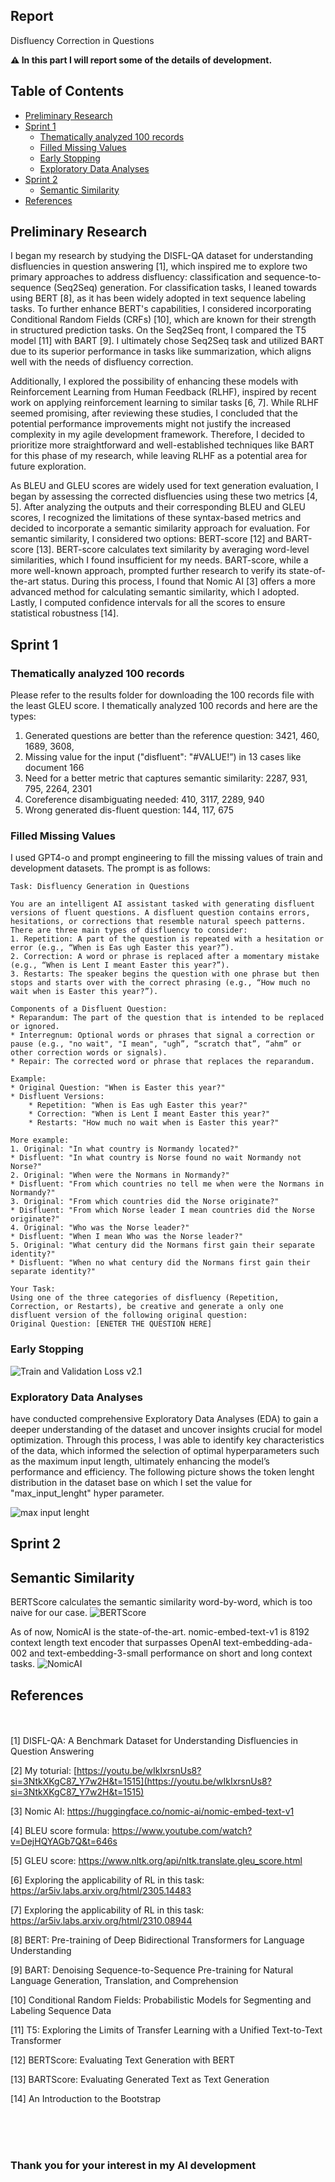 ## Report
Disfluency Correction in Questions 

<strong>⚠️ In this part I will report some of the details of development.</strong>

## Table of Contents

- [Preliminary Research](#preliminary-research)
- [Sprint 1](#sprint-1)
    - [Thematically analyzed 100 records](#thematically-analyzed-100-records)
    - [Filled Missing Values](#filled-missing-values)
    - [Early Stopping](#early-stopping)
    - [Exploratory Data Analyses](#exploratory-data-analyses)
- [Sprint 2](#sprint-2)
     - [Semantic Similarity](#semantic-similarity)
- [References](#references)


## Preliminary Research

I began my research by studying the DISFL-QA dataset for understanding disfluencies in question answering [1], which inspired me to explore two primary approaches to address disfluency: classification and sequence-to-sequence (Seq2Seq) generation. For classification tasks, I leaned towards using BERT [8], as it has been widely adopted in text sequence labeling tasks. To further enhance BERT's capabilities, I considered incorporating Conditional Random Fields (CRFs) [10], which are known for their strength in structured prediction tasks. On the Seq2Seq front, I compared the T5 model [11] with BART [9]. I ultimately chose Seq2Seq task and utilized BART due to its superior performance in tasks like summarization, which aligns well with the needs of disfluency correction.

Additionally, I explored the possibility of enhancing these models with Reinforcement Learning from Human Feedback (RLHF), inspired by recent work on applying reinforcement learning to similar tasks [6, 7]. While RLHF seemed promising, after reviewing these studies, I concluded that the potential performance improvements might not justify the increased complexity in my agile development framework. Therefore, I decided to prioritize more straightforward and well-established techniques like BART for this phase of my research, while leaving RLHF as a potential area for future exploration.


As BLEU and GLEU scores are widely used for text generation evaluation, I began by assessing the corrected disfluencies using these two metrics [4, 5]. After analyzing the outputs and their corresponding BLEU and GLEU scores, I recognized the limitations of these syntax-based metrics and decided to incorporate a semantic similarity approach for evaluation. For semantic similarity, I considered two options: BERT-score [12] and BART-score [13]. BERT-score calculates text similarity by averaging word-level similarities, which I found insufficient for my needs. BART-score, while a more well-known approach, prompted further research to verify its state-of-the-art status. During this process, I found that Nomic AI [3] offers a more advanced method for calculating semantic similarity, which I adopted. Lastly, I computed confidence intervals for all the scores to ensure statistical robustness [14].

## Sprint 1

### Thematically analyzed 100 records
Please refer to the results folder for downloading the 100 records file with the least GLEU score. I thematically analyzed 100 records and here are the types:

1. Generated questions are better than the reference question: 3421, 460, 1689, 3608,
2. Missing value for the input ("disfluent": "#VALUE!”) in 13 cases like document 166
3. Need for a better metric that captures semantic similarity: 2287, 931, 795, 2264, 2301
4. Coreference disambiguating needed: 410, 3117, 2289, 940
5. Wrong generated dis-fluent question: 144, 117, 675

### Filled Missing Values

I used GPT4-o and prompt engineering to fill the missing values of train and development datasets. The prompt is as follows:


~~~
Task: Disfluency Generation in Questions

You are an intelligent AI assistant tasked with generating disfluent versions of fluent questions. A disfluent question contains errors, hesitations, or corrections that resemble natural speech patterns. There are three main types of disfluency to consider:
1. Repetition: A part of the question is repeated with a hesitation or error (e.g., “When is Eas ugh Easter this year?”).
2. Correction: A word or phrase is replaced after a momentary mistake (e.g., “When is Lent I meant Easter this year?”).
3. Restarts: The speaker begins the question with one phrase but then stops and starts over with the correct phrasing (e.g., “How much no wait when is Easter this year?”).

Components of a Disfluent Question:
* Reparandum: The part of the question that is intended to be replaced or ignored.
* Interregnum: Optional words or phrases that signal a correction or pause (e.g., "no wait", "I mean", "ugh”, “scratch that”, “ahm” or other correction words or signals).
* Repair: The corrected word or phrase that replaces the reparandum.

Example:
* Original Question: "When is Easter this year?"
* Disfluent Versions:
    * Repetition: "When is Eas ugh Easter this year?"
    * Correction: "When is Lent I meant Easter this year?"
    * Restarts: "How much no wait when is Easter this year?"

More example:
1. Original: "In what country is Normandy located?"
* Disfluent: "In what country is Norse found no wait Normandy not Norse?"
2. Original: "When were the Normans in Normandy?"
* Disfluent: "From which countries no tell me when were the Normans in Normandy?"
3. Original: "From which countries did the Norse originate?"
* Disfluent: "From which Norse leader I mean countries did the Norse originate?"
4. Original: "Who was the Norse leader?"
* Disfluent: "When I mean Who was the Norse leader?"
5. Original: "What century did the Normans first gain their separate identity?"
* Disfluent: "When no what century did the Normans first gain their separate identity?"

Your Task:
Using one of the three categories of disfluency (Repetition, Correction, or Restarts), be creative and generate a only one disfluent version of the following original question:
Original Question: [ENETER THE QUESTION HERE]
~~~


### Early Stopping
![Train and Validation Loss v2.1](imgs/train_validation_loss_v2.1.png)

### Exploratory Data Analyses
 have conducted comprehensive Exploratory Data Analyses (EDA) to gain a deeper understanding of the dataset and uncover insights crucial for model optimization. Through this process, I was able to identify key characteristics of the data, which informed the selection of optimal hyperparameters such as the maximum input length, ultimately enhancing the model’s performance and efficiency.
 The following picture shows the token lenght distribution in the dataset base on which I set the value for "max_input_lenght" hyper parameter.
 
![max input lenght](imgs/Unknown-3.png)

## Sprint 2

## Semantic Similarity

BERTScore calculates the semantic similarity word-by-word, which is too naive for our case.
![BERTScore](imgs/bertscore.png)


As of now, NomicAI is the state-of-the-art. nomic-embed-text-v1 is 8192 context length text encoder that surpasses OpenAI text-embedding-ada-002 and text-embedding-3-small performance on short and long context tasks.
![NomicAI](imgs/nomicAI.png)


## References
<br><br>
[1] DISFL-QA: A Benchmark Dataset for Understanding Disfluencies in Question Answering

[2] My toturial: [https://youtu.be/wIkIxrsnUs8?si=3NtkXKgC87_Y7w2H&t=1515](https://youtu.be/wIkIxrsnUs8?si=3NtkXKgC87_Y7w2H&t=1515)

[3] Nomic AI: https://huggingface.co/nomic-ai/nomic-embed-text-v1 

[4] BLEU score formula: https://www.youtube.com/watch?v=DejHQYAGb7Q&t=646s 

[5] GLEU score: https://www.nltk.org/api/nltk.translate.gleu_score.html 

[6] Exploring the applicability of RL in this task: https://ar5iv.labs.arxiv.org/html/2305.14483

[7] Exploring the applicability of RL in this task: https://ar5iv.labs.arxiv.org/html/2310.08944

[8] BERT: Pre-training of Deep Bidirectional Transformers for Language Understanding

[9] BART: Denoising Sequence-to-Sequence Pre-training for Natural Language Generation, Translation, and Comprehension

[10] Conditional Random Fields: Probabilistic Models for Segmenting and Labeling Sequence Data

[11] T5: Exploring the Limits of Transfer Learning with a Unified Text-to-Text Transformer

[12] BERTScore: Evaluating Text Generation with BERT

[13] BARTScore: Evaluating Generated Text as Text Generation

[14] An Introduction to the Bootstrap


<br>
<br>
<br>

### Thank you for your interest in my AI development


<br>
<br>
<br>

